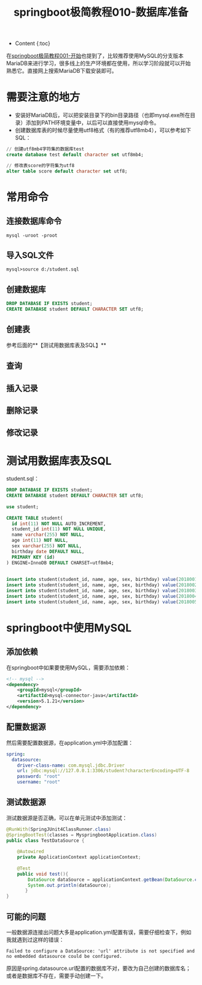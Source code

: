 ﻿---
layout:		post
category:	"springboot"
title:		"springboot极简教程010-数据库准备"
tags:		[]
---
- Content
{:toc}

在[springboot极简教程001\-开始](https://www.zhupite.com/springboot/springboot%E6%9E%81%E7%AE%80%E6%95%99%E7%A8%8B001-%E5%BC%80%E5%A7%8B.html)也提到了，比较推荐使用MySQL的分支版本MariaDB来进行学习，很多线上的生产环境都在使用，所以学习阶段就可以开始熟悉它。直接网上搜索MariaDB下载安装即可。

# 需要注意的地方
- 安装好MariaDB后，可以把安装目录下的bin目录路径（也即mysql.exe所在目录）添加到PATH环境变量中，以后可以直接使用mysql命令。
- 创建数据库表的时候尽量使用utf8格式（有的推荐utf8mb4），可以参考如下SQL：
```sql
// 创建utf8mb4字符集的数据库test
create database test default character set utf8mb4;

// 修改表score的字符集为utf8
alter table score default character set utf8;
```
# 常用命令
## 连接数据库命令
```
mysql -uroot -proot
```

## 导入SQL文件
```
mysql>source d:/student.sql
```

## 创建数据库
```sql
DROP DATABASE IF EXISTS student;
CREATE DATABASE student DEFAULT CHARACTER SET utf8;
```

## 创建表
参考后面的**【测试用数据库表及SQL】**

## 查询

## 插入记录

## 删除记录

## 修改记录

# 测试用数据库表及SQL

student.sql：
```sql
DROP DATABASE IF EXISTS student;
CREATE DATABASE student DEFAULT CHARACTER SET utf8;
 
use student;
 
CREATE TABLE student(
  id int(11) NOT NULL AUTO_INCREMENT,
  student_id int(11) NOT NULL UNIQUE,
  name varchar(255) NOT NULL,
  age int(11) NOT NULL,
  sex varchar(255) NOT NULL,
  birthday date DEFAULT NULL,
  PRIMARY KEY (id)
) ENGINE=InnoDB DEFAULT CHARSET=utf8mb4;
 
 
insert into student(student_id, name, age, sex, birthday) value(2018001, "Alice", 28, "女", "1990-10-18");
insert into student(student_id, name, age, sex, birthday) value(2018002, "Bob", 27, "男", "1991-10-18");
insert into student(student_id, name, age, sex, birthday) value(2018003, "David", 26, "男", "1992-10-18");
insert into student(student_id, name, age, sex, birthday) value(2018004, "Jim", 38, "男", "1980-10-18");
insert into student(student_id, name, age, sex, birthday) value(2018005, "Mark", 18, "男", "2000-10-18");
```

# springboot中使用MySQL
## 添加依赖
在springboot中如果要使用MySQL，需要添加依赖：
```xml
<!-- mysql -->
<dependency>
    <groupId>mysql</groupId>
    <artifactId>mysql-connector-java</artifactId>
    <version>5.1.21</version>
</dependency>
```
## 配置数据源
然后需要配置数据源，在application.yml中添加配置：
```yaml
spring:
  datasource:
    driver-class-name: com.mysql.jdbc.Driver
    url: jdbc:mysql://127.0.0.1:3306/student?characterEncoding=UTF-8
    password: "root"
    username: "root"
```

## 测试数据源
测试数据源是否正确，可以在单元测试中添加测试：
```java
@RunWith(SpringJUnit4ClassRunner.class)
@SpringBootTest(classes = MyspringbootApplication.class)
public class TestDataSource {
 
    @Autowired
    private ApplicationContext applicationContext;
 
    @Test
    public void test(){
        DataSource dataSource = applicationContext.getBean(DataSource.class);
        System.out.println(dataSource);
       }
}
```

## 可能的问题
一般数据源连接出问题大多是application.yml配置有误，需要仔细检查下，例如我就遇到过这样的错误：
```
Failed to configure a DataSource: 'url' attribute is not specified and no embedded datasource could be configured.
```
原因是spring.datasource.url配置的数据库不对，要改为自己创建的数据库名；或者是数据库不存在，需要手动创建一下。